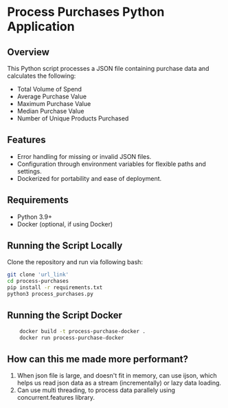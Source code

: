 # Process Purchases Python Application

## Overview
This Python script processes a JSON file containing purchase data and calculates the following:
- Total Volume of Spend
- Average Purchase Value
- Maximum Purchase Value
- Median Purchase Value
- Number of Unique Products Purchased

## Features
- Error handling for missing or invalid JSON files.
- Configuration through environment variables for flexible paths and settings.
- Dockerized for portability and ease of deployment.

## Requirements
- Python 3.9+
- Docker (optional, if using Docker)

## Running the Script Locally

Clone the repository and run via following bash:

   ```bash
   git clone 'url_link'
   cd process-purchases
   pip install -r requirements.txt
   python3 process_purchases.py

   ```

## Running the Script Docker

``` bash
    docker build -t process-purchase-docker .
    docker run process-purchase-docker
```

## How can this me made more performant?

1. When json file is large, and doesn't fit in memory, can use ijson, which helps us read json data as a stream (incrementally) or lazy data loading.
2. Can use multi threading, to process data parallely using concurrent.features library.
